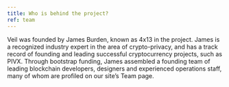 ```yaml
---
title: Who is behind the project?
ref: team
---
```

Veil was founded by James Burden, known as 4x13 in the project. James is a recognized industry expert in the area of crypto-privacy, and has a track record of founding and leading successful cryptocurrency projects, such as PIVX. Through bootstrap funding, James assembled a founding team of leading blockchain developers, designers and experienced operations staff, many of whom are profiled on our site’s Team page.